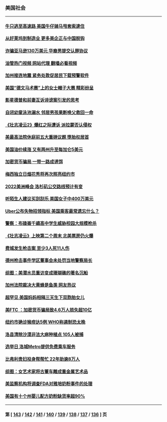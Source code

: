 ### 美国社会
---
#### [牛只逃至高速路 美国牛仔骑马甩套索逮住](../../pages/ncid1078160/n13754598.md?06081645) 
#### [从好莱坞到制造业 更多美企正与中国脱钩](../../pages/ncid1078160/n13754651.md?06081645) 
#### [诈骗亚马逊130万美元 华裔男提交认罪协议](../../pages/ncid1078160/n13754491.md?06081645) 
#### [油管热门视频 网站代理 翻墙必看视频](http://209.222.30.114:81/youtube.html?06081645)
#### [加州接连地震 紧务处敦促居民下载预警软件](../../pages/ncid1078160/n13754386.md?06081645) 
#### [美国“德文马术赛”上的女士帽子大赛 精彩纷呈](../../pages/ncid1078160/n13754418.md?06081645) 
#### [影星德普和前妻互诉诽谤案引发的思考](../../pages/ncid1078160/n13753115.md?06081645) 
#### [自闭幼童泳池溺水 邻居男孩果断唤父救回一命](../../pages/ncid1078160/n13753999.md?06081645) 
#### [《壮志凌云2》爆红之际遭诉 派拉蒙否认侵权](../../pages/ncid1078160/n13754137.md?06081645) 
#### [美最高法院休庭前五大重磅议题 堕胎权居首](../../pages/ncid1078160/n13751188.md?06081645) 
#### [美国油价续涨 又有两州升至每加仑5美元](../../pages/ncid1078160/n13753992.md?06081645) 
#### [加密货币骗局 一带一路成诱饵](../../pages/ncid1078160/n13753871.md?06081645) 
#### [梅西独立日烟花秀将再次照亮纽约市](../../pages/ncid1078160/n13753895.md?06081645) 
#### [2022美洲峰会 洛杉矶公交路线预计有变](../../pages/ncid1078160/n13753709.md?06081645) 
#### [听陌生人建议买刮刮乐 美国女子中400万美元](../../pages/ncid1078160/n13753558.md?06081645) 
#### [Uber公布失物招领指标 美国乘客最常遗忘什么？](../../pages/ncid1078160/n13753132.md?06081645) 
#### [警察：布碌崙千禧高中学生威胁校园大规模枪杀](../../pages/ncid1078160/n13753202.md?06081645) 
#### [《壮志凌云》上映第二个周末 北美票房仍火爆](../../pages/ncid1078160/n13753028.md?06081645) 
#### [费城发生枪击案 至少3人死11人伤](../../pages/ncid1078160/n13752836.md?06081645) 
#### [德州枪击事件学区董事会未处罚当地警察局长](../../pages/ncid1078160/n13752488.md?06081645) 
#### [组图：美潜水员重访变成珊瑚礁的著名沉船](../../pages/ncid1078160/n13752184.md?06081645) 
#### [加州法院裁决大黄蜂是鱼类 网友热议](../../pages/ncid1078160/n13752301.md?06081645) 
#### [超罕见 美国妈妈相隔三天生下双胞胎女儿](../../pages/ncid1078160/n13752364.md?06081645) 
#### [美FTC ：加密货币骗局致4.6万人损失超10亿](../../pages/ncid1078160/n13751956.md?06081645) 
#### [纽约市确诊猴痘达5例 WHO称遏制恐太晚](../../pages/ncid1078160/n13752109.md?06081645) 
#### [洛县清除沙漠非法大麻种植点 105人被捕](../../pages/ncid1078160/n13752115.md?06081645) 
#### [选举日 洛城Metro提供免费乘车服务](../../pages/ncid1078160/n13751996.md?06081645) 
#### [比弗利贵妇投身帮帮忙 22年助逾8万人](../../pages/ncid1078160/n13751981.md?06081645) 
#### [组图：女艺术家将古董车雕成重金属艺术品](../../pages/ncid1078160/n13751476.md?06081645) 
#### [美监察机构将调查FDA对雅培奶粉事件的处理](../../pages/ncid1078160/n13751396.md?06081645) 
#### [美国有十个州婴儿配方奶粉缺货率超90%](../../pages/ncid1078160/n13751255.md?06081645) 

---
#### 第 [ [143](./143.md?06081645) / [142](./142.md?06081645) / [141](./141.md?06081645) / [140](./140.md?06081645) / [139](./139.md?06081645) / [138](./138.md?06081645) / [137](./137.md?06081645) / [136](./136.md?06081645) ] 页
